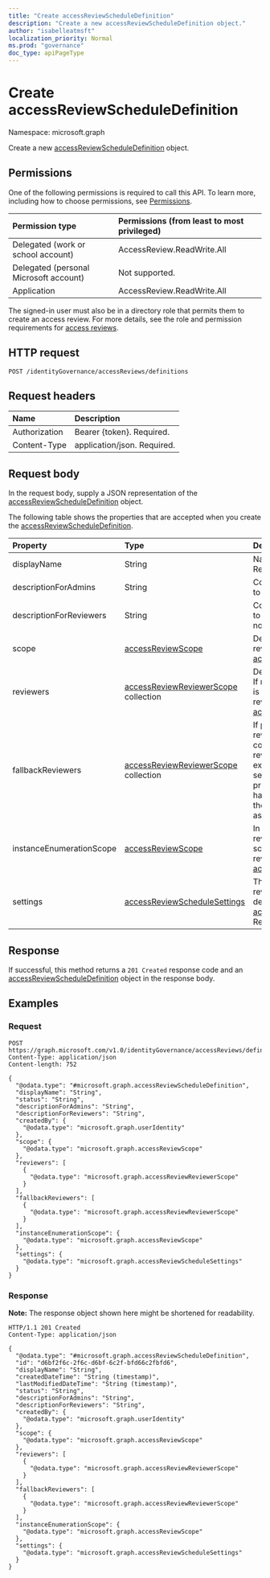 ```yaml
---
title: "Create accessReviewScheduleDefinition"
description: "Create a new accessReviewScheduleDefinition object."
author: "isabelleatmsft"
localization_priority: Normal
ms.prod: "governance"
doc_type: apiPageType
---
```


# Create accessReviewScheduleDefinition
Namespace: microsoft.graph

Create a new [accessReviewScheduleDefinition](../resources/accessreviewscheduledefinition.md) object.

## Permissions
One of the following permissions is required to call this API. To learn more, including how to choose permissions, see [Permissions](/graph/permissions-reference).

|Permission type|Permissions (from least to most privileged)|
|:---|:---|
|Delegated (work or school account)| AccessReview.ReadWrite.All  |
|Delegated (personal Microsoft account)|Not supported.|
|Application| AccessReview.ReadWrite.All |

The signed-in user must also be in a directory role that permits them to create an access review.  For more details, see the role and permission requirements for [access reviews](../resources/accessreviewsv2-root.md).

## HTTP request

<!-- {
  "blockType": "ignored"
}
-->
``` http
POST /identityGovernance/accessReviews/definitions
```

## Request headers
|Name|Description|
|:---|:---|
|Authorization|Bearer {token}. Required.|
|Content-Type|application/json. Required.|

## Request body
In the request body, supply a JSON representation of the [accessReviewScheduleDefinition](../resources/accessreviewscheduledefinition.md) object.

The following table shows the properties that are accepted when you create the [accessReviewScheduleDefinition](../resources/accessreviewscheduledefinition.md).

|Property|Type|Description|
|:---|:---|:---|
|displayName|String|Name of access review series. Required.|
|descriptionForAdmins|String|Context of the review provided to admins.|
|descriptionForReviewers|String|Context of the review provided to reviewers in email notifications.|
|scope|[accessReviewScope](../resources/accessreviewscope.md)|Defines the scope of users reviewed. See [accessReviewScope](../resources/accessreviewscheduledefinition.md). Required.|
|reviewers|[accessReviewReviewerScope](../resources/accessreviewreviewerscope.md) collection| Defines who the reviewers are. If none are specified, the review is a self-review (users reviewed review their own access). See [accessReviewReviewerScope](../resources/accessreviewscheduledefinition.md).|
|fallbackReviewers|[accessReviewReviewerScope](../resources/accessreviewreviewerscope.md) collection|If provided, the fallback reviewers will be asked to complete a review if the primary reviewers do not exist. For example, if managers are selected as `reviewers` and a principal under review does not have a manager in Azure AD, the fallback reviewers will be asked to review that principal.|
|instanceEnumerationScope|[accessReviewScope](../resources/accessreviewscope.md)|In the case of an all groups review, this determines the scope of which groups will be reviewed. See [accessReviewScope](../resources/accessreviewscheduledefinition.md).|
|settings|[accessReviewScheduleSettings](../resources/accessreviewschedulesettings.md)|The settings for an access review series. Recurrence is determined here. See [accessReviewScheduleSettings](../resources/accessreviewscheduledefinition.md). Required.|

## Response

If successful, this method returns a `201 Created` response code and an [accessReviewScheduleDefinition](../resources/accessreviewscheduledefinition.md) object in the response body.

## Examples

### Request
<!-- {
  "blockType": "request",
  "name": "create_accessreviewscheduledefinition_from_"
}
-->
``` http
POST https://graph.microsoft.com/v1.0/identityGovernance/accessReviews/definitions
Content-Type: application/json
Content-length: 752

{
  "@odata.type": "#microsoft.graph.accessReviewScheduleDefinition",
  "displayName": "String",
  "status": "String",
  "descriptionForAdmins": "String",
  "descriptionForReviewers": "String",
  "createdBy": {
    "@odata.type": "microsoft.graph.userIdentity"
  },
  "scope": {
    "@odata.type": "microsoft.graph.accessReviewScope"
  },
  "reviewers": [
    {
      "@odata.type": "microsoft.graph.accessReviewReviewerScope"
    }
  ],
  "fallbackReviewers": [
    {
      "@odata.type": "microsoft.graph.accessReviewReviewerScope"
    }
  ],
  "instanceEnumerationScope": {
    "@odata.type": "microsoft.graph.accessReviewScope"
  },
  "settings": {
    "@odata.type": "microsoft.graph.accessReviewScheduleSettings"
  }
}
```


### Response
**Note:** The response object shown here might be shortened for readability.
<!-- {
  "blockType": "response",
  "truncated": true,
  "@odata.type": "microsoft.graph.accessReviewScheduleDefinition"
}
-->
``` http
HTTP/1.1 201 Created
Content-Type: application/json

{
  "@odata.type": "#microsoft.graph.accessReviewScheduleDefinition",
  "id": "d6bf2f6c-2f6c-d6bf-6c2f-bfd66c2fbfd6",
  "displayName": "String",
  "createdDateTime": "String (timestamp)",
  "lastModifiedDateTime": "String (timestamp)",
  "status": "String",
  "descriptionForAdmins": "String",
  "descriptionForReviewers": "String",
  "createdBy": {
    "@odata.type": "microsoft.graph.userIdentity"
  },
  "scope": {
    "@odata.type": "microsoft.graph.accessReviewScope"
  },
  "reviewers": [
    {
      "@odata.type": "microsoft.graph.accessReviewReviewerScope"
    }
  ],
  "fallbackReviewers": [
    {
      "@odata.type": "microsoft.graph.accessReviewReviewerScope"
    }
  ],
  "instanceEnumerationScope": {
    "@odata.type": "microsoft.graph.accessReviewScope"
  },
  "settings": {
    "@odata.type": "microsoft.graph.accessReviewScheduleSettings"
  }
}
```

